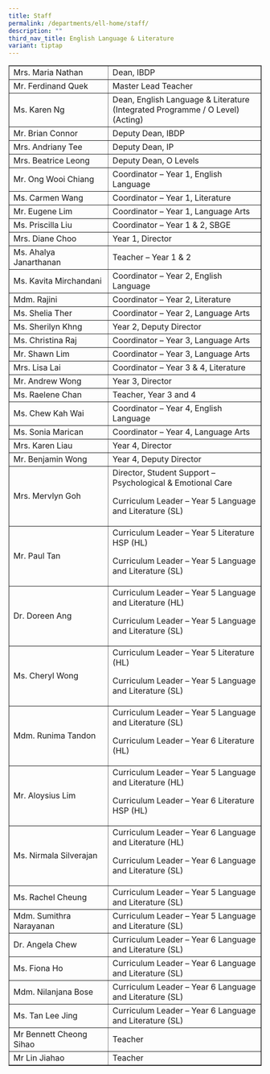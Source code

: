 ```yaml
---
title: Staff
permalink: /departments/ell-home/staff/
description: ""
third_nav_title: English Language & Literature
variant: tiptap
---
```

<table width="100%" border="1">
<tbody>
<tr>
<td width="39%">Mrs. Maria Nathan</td>
<td width="60%">Dean, IBDP</td>
</tr>
<tr>
<td width="39%">Mr. Ferdinand Quek</td>
<td width="60%">Master Lead Teacher</td>
</tr>
<tr>
<td width="39%">Ms. Karen Ng</td>
<td width="60%">Dean, English Language &amp; Literature (Integrated Programme / O Level) (Acting)</td>
</tr>
<tr>
<td width="39%">Mr. Brian Connor</td>
<td width="60%">Deputy Dean, IBDP</td>
</tr>
<tr>
<td width="39%">Mrs. Andriany Tee</td>
<td width="60%">Deputy Dean, IP</td>
</tr>
<tr>
<td width="39%">Mrs. Beatrice Leong</td>
<td width="60%">Deputy Dean, O Levels</td>
</tr>
<tr>
<td width="39%">Mr. Ong Wooi Chiang</td>
<td width="60%">Coordinator – Year 1, English Language</td>
</tr>
<tr>
<td width="39%">Ms. Carmen Wang</td>
<td width="60%">Coordinator – Year 1, Literature</td>
</tr>
<tr>
<td width="39%">Mr. Eugene Lim</td>
<td width="60%">Coordinator – Year 1, Language Arts</td>
</tr>
<tr>
<td width="39%">Ms. Priscilla Liu</td>
<td width="60%">Coordinator – Year 1 &amp; 2, SBGE</td>
</tr>
<tr>
<td width="39%">Mrs. Diane Choo</td>
<td width="60%">Year 1, Director</td>
</tr>
<tr>
<td width="39%">Ms. Ahalya Janarthanan</td>
<td width="60%">Teacher – Year 1 &amp; 2</td>
</tr>
<tr>
<td width="39%">Ms. Kavita Mirchandani</td>
<td width="60%">Coordinator – Year 2, English Language</td>
</tr>
<tr>
<td width="39%">Mdm. Rajini</td>
<td width="60%">Coordinator – Year 2, Literature</td>
</tr>
<tr>
<td width="39%">Ms. Shelia Ther</td>
<td width="60%">Coordinator – Year 2, Language Arts</td>
</tr>
<tr>
<td width="39%">Ms. Sherilyn Khng</td>
<td width="60%">Year 2, Deputy Director</td>
</tr>
<tr>
<td width="39%">Ms. Christina Raj</td>
<td width="60%">Coordinator – Year 3, Language Arts</td>
</tr>
<tr>
<td width="39%">Mr. Shawn Lim</td>
<td width="60%">Coordinator – Year 3, Language Arts</td>
</tr>
<tr>
<td width="39%">Mrs. Lisa Lai</td>
<td width="60%">Coordinator – Year 3 &amp; 4, Literature</td>
</tr>
<tr>
<td width="39%">Mr. Andrew Wong</td>
<td width="60%">Year 3, Director</td>
</tr>
<tr>
<td width="39%">Ms. Raelene Chan</td>
<td width="60%">Teacher, Year 3 and 4</td>
</tr>
<tr>
<td width="39%">Ms. Chew Kah Wai</td>
<td width="60%">Coordinator – Year 4, English Language</td>
</tr>
<tr>
<td width="39%">Ms. Sonia Marican</td>
<td width="60%">Coordinator – Year 4, Language Arts</td>
</tr>
<tr>
<td width="39%">Mrs. Karen Liau</td>
<td width="60%">Year 4, Director</td>
</tr>
<tr>
<td width="39%">Mr. Benjamin Wong</td>
<td width="60%">Year 4, Deputy Director</td>
</tr>
<tr>
<td width="39%">Mrs. Mervlyn Goh</td>
<td width="60%">Director, Student Support – Psychological &amp; Emotional Care
<p>Curriculum Leader – Year 5 Language and Literature (SL)</p>
</td>
</tr>
<tr>
<td width="39%">Mr. Paul Tan</td>
<td width="60%">Curriculum Leader – Year 5 Literature HSP (HL)
<p>Curriculum Leader – Year 5 Language and Literature (SL)</p>
</td>
</tr>
<tr>
<td width="39%">Dr. Doreen Ang</td>
<td width="60%">Curriculum Leader – Year 5 Language and Literature (HL)
<p>Curriculum Leader – Year 5 Language and Literature (SL)</p>
</td>
</tr>
<tr>
<td width="39%">Ms. Cheryl Wong</td>
<td width="60%">Curriculum Leader – Year 5 Literature (HL)
<p>Curriculum Leader – Year 5 Language and Literature (SL)</p>
</td>
</tr>
<tr>
<td width="39%">Mdm. Runima Tandon</td>
<td width="60%">Curriculum Leader – Year 5 Language and Literature (SL)
<p>Curriculum Leader – Year 6 Literature (HL)</p>
</td>
</tr>
<tr>
<td width="39%">Mr. Aloysius Lim</td>
<td width="60%">Curriculum Leader – Year 5 Language and Literature (HL)
<p>Curriculum Leader – Year 6 Literature HSP (HL)</p>
</td>
</tr>
<tr>
<td width="39%">Ms. Nirmala Silverajan</td>
<td width="60%">Curriculum Leader – Year 6 Language and Literature (HL)
<p>Curriculum Leader – Year 6 Language and Literature (SL)</p>
</td>
</tr>
<tr>
<td width="39%">Ms. Rachel Cheung</td>
<td width="60%">Curriculum Leader – Year 5 Language and Literature (SL)</td>
</tr>
<tr>
<td width="39%">Mdm. Sumithra Narayanan</td>
<td width="60%">Curriculum Leader – Year 5 Language and Literature (SL)</td>
</tr>
<tr>
<td width="39%">Dr. Angela Chew</td>
<td width="60%">Curriculum Leader – Year 6 Language and Literature (SL)</td>
</tr>
<tr>
<td width="39%">Ms. Fiona Ho</td>
<td width="60%">Curriculum Leader – Year 6 Language and Literature (SL)</td>
</tr>
<tr>
<td width="39%">Mdm. Nilanjana Bose</td>
<td width="60%">Curriculum Leader – Year 6 Language and Literature (SL)</td>
</tr>
<tr>
<td width="39%">Ms. Tan Lee Jing</td>
<td width="60%">Curriculum Leader – Year 6 Language and Literature (SL)</td>
</tr>
<tr>
<td width="39%">Mr Bennett Cheong Sihao</td>
<td width="60%">Teacher</td>
</tr>
	<tr>
<td width="39%">Mr Lin Jiahao</td>
<td width="60%">Teacher</td>
</tr>
</tbody>
</table>